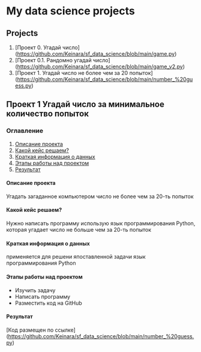 # My data science projects

## Projects
1. [Проект 0. Угадай число] (https://github.com/Keinara/sf_data_science/blob/main/game.py)
2. [Проект 0.1. Рандомно угадай число] (https://github.com/Keinara/sf_data_science/blob/main/game_v2.py)
2. [Проект 1. Угадай число не более чем за 20 попыток] (https://github.com/Keinara/sf_data_science/blob/main/number_%20guess.py)

## Проект 1 Угадай число за минимальное количество попыток
### Оглавление
1. [Описание проекта](https://github.com/Keinara/sf_data_science/blob/main/README.md#Описание-проекта)
2. [Какой кейс решаем?](https://github.com/Keinara/sf_data_science/blob/main/README.md#Какой-кейс-решаем)
3. [Краткая информация о данных](https://github.com/Keinara/sf_data_science/blob/main/README.md#Краткая-информация-о-данных)
4. [Этапы работы над проектом](https://github.com/Keinara/sf_data_science/blob/main/README.md#Этапы-работы-над-проектом)
5. [Результат](https://github.com/Keinara/sf_data_science/blob/main/README.md#Результат)

#### Описание проекта
Угадать загаданное компьютером число не более чем за 20-ть попыток

#### Какой кейс решаем?
Нужно написать программу использую язык программирования Python, которая угадает число не больше чем за 20-ть попыток

#### Краткая информация о данных
применяется для решени япоставленной задачи язык программирования Python

#### Этапы работы над проектом
 - Изучить задачу
 - Написать программу
 - Разместить код на  GitHub

 #### Результат
 [Код размещен  по ссылке] (https://github.com/Keinara/sf_data_science/blob/main/number_%20guess.py)
 




